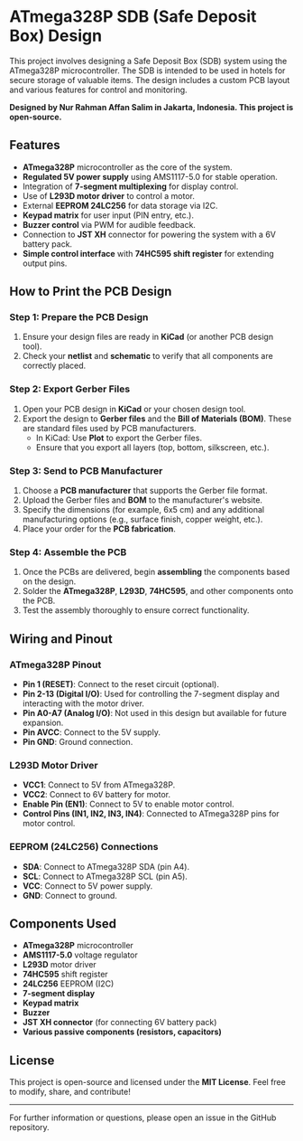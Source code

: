 # ATmega328P SDB (Safe Deposit Box) Design

This project involves designing a Safe Deposit Box (SDB) system using the ATmega328P microcontroller. The SDB is intended to be used in hotels for secure storage of valuable items. The design includes a custom PCB layout and various features for control and monitoring.

**Designed by Nur Rahman Affan Salim in Jakarta, Indonesia. This project is open-source.**

## Features

- **ATmega328P** microcontroller as the core of the system.
- **Regulated 5V power supply** using AMS1117-5.0 for stable operation.
- Integration of **7-segment multiplexing** for display control.
- Use of **L293D motor driver** to control a motor.
- External **EEPROM 24LC256** for data storage via I2C.
- **Keypad matrix** for user input (PIN entry, etc.).
- **Buzzer control** via PWM for audible feedback.
- Connection to **JST XH** connector for powering the system with a 6V battery pack.
- **Simple control interface** with **74HC595 shift register** for extending output pins.

## How to Print the PCB Design

### Step 1: Prepare the PCB Design

1. Ensure your design files are ready in **KiCad** (or another PCB design tool).
2. Check your **netlist** and **schematic** to verify that all components are correctly placed.

### Step 2: Export Gerber Files

1. Open your PCB design in **KiCad** or your chosen design tool.
2. Export the design to **Gerber files** and the **Bill of Materials (BOM)**. These are standard files used by PCB manufacturers.
   - In KiCad: Use **Plot** to export the Gerber files.
   - Ensure that you export all layers (top, bottom, silkscreen, etc.).
   
### Step 3: Send to PCB Manufacturer

1. Choose a **PCB manufacturer** that supports the Gerber file format.
2. Upload the Gerber files and **BOM** to the manufacturer's website.
3. Specify the dimensions (for example, 6x5 cm) and any additional manufacturing options (e.g., surface finish, copper weight, etc.).
4. Place your order for the **PCB fabrication**.

### Step 4: Assemble the PCB

1. Once the PCBs are delivered, begin **assembling** the components based on the design.
2. Solder the **ATmega328P**, **L293D**, **74HC595**, and other components onto the PCB.
3. Test the assembly thoroughly to ensure correct functionality.

## Wiring and Pinout

### ATmega328P Pinout

- **Pin 1 (RESET)**: Connect to the reset circuit (optional).
- **Pin 2-13 (Digital I/O)**: Used for controlling the 7-segment display and interacting with the motor driver.
- **Pin A0-A7 (Analog I/O)**: Not used in this design but available for future expansion.
- **Pin AVCC**: Connect to the 5V supply.
- **Pin GND**: Ground connection.

### L293D Motor Driver

- **VCC1**: Connect to 5V from ATmega328P.
- **VCC2**: Connect to 6V battery for motor.
- **Enable Pin (EN1)**: Connect to 5V to enable motor control.
- **Control Pins (IN1, IN2, IN3, IN4)**: Connected to ATmega328P pins for motor control.

### EEPROM (24LC256) Connections

- **SDA**: Connect to ATmega328P SDA (pin A4).
- **SCL**: Connect to ATmega328P SCL (pin A5).
- **VCC**: Connect to 5V power supply.
- **GND**: Connect to ground.

## Components Used

- **ATmega328P** microcontroller
- **AMS1117-5.0** voltage regulator
- **L293D** motor driver
- **74HC595** shift register
- **24LC256** EEPROM (I2C)
- **7-segment display**
- **Keypad matrix**
- **Buzzer**
- **JST XH connector** (for connecting 6V battery pack)
- **Various passive components (resistors, capacitors)**

## License

This project is open-source and licensed under the **MIT License**. Feel free to modify, share, and contribute!

---

For further information or questions, please open an issue in the GitHub repository.
